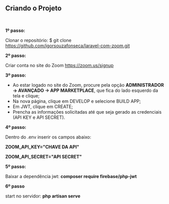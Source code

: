 <h2>Criando o Projeto</h2><br/>

<b>1º passo:</b>

Clonar o repositório: 
$ git clone https://github.com/igorsouzafonseca/laravel-com-zoom.git

<b>2º passo:</b>

Criar conta no site do Zoom https://zoom.us/signup

<b>3º passo:</b>
- Ao estar logado no site do Zoom, procure pela opção <b>ADMINISTRADOR -> AVANÇADO -> APP MARKETPLACE</b>, que fica do lado esquerdo da tela e clique;
- Na nova página, clique em DEVELOP e selecione BUILD APP;
- Em JWT, clique em CREATE;
- Prencha as informações solicitadas até que seja gerado as credenciais (API KEY e API SECRET).

<b>4º passo:</b>

Dentro do .env inserir os campos abaixo:

<b>ZOOM_API_KEY="CHAVE DA API"</b>

<b>ZOOM_API_SECRET="API SECRET"</b>

<b>5º passo:</b>

Baixar a dependência jwt: <b>composer require firebase/php-jwt </b>

<b>6º passo</b>

start no servidor: <b>php artisan serve</b>
